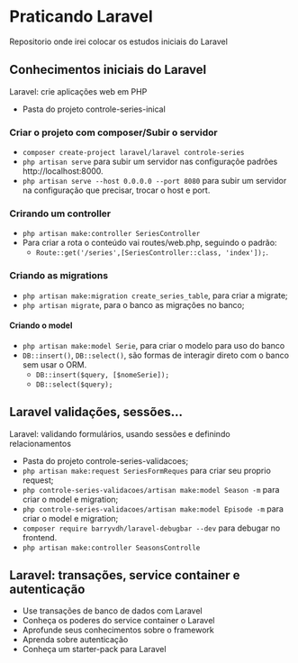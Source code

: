 # Praticando Laravel

Repositorio onde irei colocar os estudos iniciais do Laravel

## Conhecimentos iniciais do Laravel

Laravel: crie aplicações web em PHP

- Pasta do projeto controle-series-inical

### Criar o projeto com composer/Subir o servidor

- `composer create-project laravel/laravel controle-series`
- `php artisan serve` para subir um servidor nas configuraçõe padrões http://localhost:8000.
- `php artisan serve --host 0.0.0.0 --port 8080` para subir um servidor na configuração que precisar, trocar o host e port.

### Crirando um controller

- `php artisan make:controller SeriesController`
- Para criar a rota o conteúdo vai routes/web.php, seguindo o padrão:
    - `Route::get('/series',[SeriesController::class, 'index']);`.

### Criando as migrations

- `php artisan make:migration create_series_table`, para criar a migrate;
- `php artisan migrate`, para o banco as migrações no banco;

#### Criando o model

- `php artisan make:model Serie`, para criar o modelo para uso do banco
- `DB::insert()`, `DB::select()`, são formas de interagir direto com o banco sem usar o ORM.
    - `DB::insert($query, [$nomeSerie]);`
    - `DB::select($query);`

## Laravel validações, sessões...

Laravel: validando formulários, usando sessões e definindo relacionamentos

- Pasta do projeto controle-series-validacoes;
- `php artisan make:request SeriesFormReques` para criar seu proprio request;
- `php controle-series-validacoes/artisan make:model Season -m` para criar o model e migration;
- `php controle-series-validacoes/artisan make:model Episode -m` para criar o model e migration;
- `composer require barryvdh/laravel-debugbar --dev` para debugar no frontend.
- `php artisan make:controller SeasonsControlle`

## Laravel: transações, service container e autenticação

- Use transações de banco de dados com Laravel
- Conheça os poderes do service container o Laravel
- Aprofunde seus conhecimentos sobre o framework
- Aprenda sobre autenticação
- Conheça um starter-pack para Laravel
